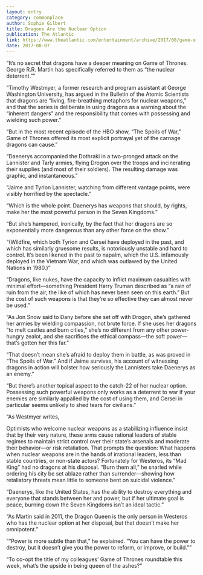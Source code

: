 ```yaml
---
layout: entry
category: commonplace
author: Sophie Gilbert
title: Dragons Are the Nuclear Option
publication: The Atlantic
link: https://www.theatlantic.com/entertainment/archive/2017/08/game-of-thrones-dragons-and-the-nuclear-option/536067/
date: 2017-08-07
---
```


“It’s no secret that dragons have a deeper meaning on Game of Thrones. George R.R. Martin has specifically referred to them as “the nuclear deterrent.””

“Timothy Westmyer, a former research and program assistant at George Washington University, has argued in the Bulletin of the Atomic Scientists that dragons are “living, fire-breathing metaphors for nuclear weapons,” and that the series is deliberate in using dragons as a warning about the “inherent dangers” and the responsibility that comes with possessing and wielding such power.”

“But in the most recent episode of the HBO show, “The Spoils of War,” Game of Thrones offered its most explicit portrayal yet of the carnage dragons can cause.”

“Daenerys accompanied the Dothraki in a two-pronged attack on the Lannister and Tarly armies, flying Drogon over the troops and incinerating their supplies (and most of their soldiers). The resulting damage was graphic, and instantaneous.”

“Jaime and Tyrion Lannister, watching from different vantage points, were visibly horrified by the spectacle.”

“Which is the whole point. Daenerys has weapons that should, by rights, make her the most powerful person in the Seven Kingdoms.”

“But she’s hampered, ironically, by the fact that her dragons are so exponentially more dangerous than any other force on the show.”

“(Wildfire, which both Tyrion and Cersei have deployed in the past, and which has similarly gruesome results, is notoriously unstable and hard to control. It’s been likened in the past to napalm, which the U.S. infamously deployed in the Vietnam War, and which was outlawed by the United Nations in 1980.)”

“Dragons, like nukes, have the capacity to inflict maximum casualties with minimal effort—something President Harry Truman described as “a rain of ruin from the air, the like of which has never been seen on this earth.” But the cost of such weapons is that they’re so effective they can almost never be used.”

“As Jon Snow said to Dany before she set off with Drogon, she’s gathered her armies by wielding compassion, not brute force. If she uses her dragons “to melt castles and burn cities,” she’s no different from any other power-hungry zealot, and she sacrifices the ethical compass—the soft power—that’s gotten her this far.”

“That doesn’t mean she’s afraid to deploy them in battle, as was proved in “The Spoils of War.” And if Jaime survives, his account of witnessing dragons in action will bolster how seriously the Lannisters take Daenerys as an enemy.”

“But there’s another topical aspect to the catch-22 of her nuclear option. Possessing such powerful weapons only works as a deterrent to war if your enemies are similarly appalled by the cost of using them, and Cersei in particular seems unlikely to shed tears for civilians.”

“As Westmyer writes,

Optimists who welcome nuclear weapons as a stabilizing influence insist that by their very nature, these arms cause rational leaders of stable regimes to maintain strict control over their state’s arsenals and moderate their behavior—or risk retaliation. That prompts the question: What happens when nuclear weapons are in the hands of irrational leaders, less than stable countries, or non-state actors? Fortunately for Westeros, its “Mad King” had no dragons at his disposal. “Burn them all,” he snarled while ordering his city be set ablaze rather than surrender—showing how retaliatory threats mean little to someone bent on suicidal violence.”

“Daenerys, like the United States, has the ability to destroy everything and everyone that stands between her and power, but if her ultimate goal is peace, burning down the Seven Kingdoms isn’t an ideal tactic.”

“As Martin said in 2011, the Dragon Queen is the only person in Westeros who has the nuclear option at her disposal, but that doesn’t make her omnipotent.”

““Power is more subtle than that,” he explained. “You can have the power to destroy, but it doesn’t give you the power to reform, or improve, or build.””

“To co-opt the title of my colleagues’ Game of Thrones roundtable this week, what’s the upside in being queen of the ashes?”

